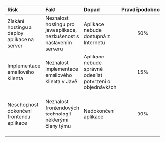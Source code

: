 ﻿|	Risk | Fakt	  |	Dopad   |Pravděpodobnost |	MA	|
|:-------|:-------|:--------|:--------------:|:-----|
|Získání hostingu a deploy aplikace na server|Neznalost hostingu pro java aplikace, nezkušenost s nastavením serveru|Aplikace nebude dostupná z Internetu |50%|Deploy prototypu|
|Implementace emailového klienta| Neznalost implementace emailového klienta v Javě| Aplikace nebude správně odesílat potvrzení o objednávkách | 15% | Nastudování implementace emailového klienta v Javě |
|Neschopnost dokončení frontendu aplikace | Neznalost frontendových technologií některými členy týmu | Nedokončení aplikace | 99% | Zaučení členů týmu / přenechat implementaci frontendu znalým členům |
